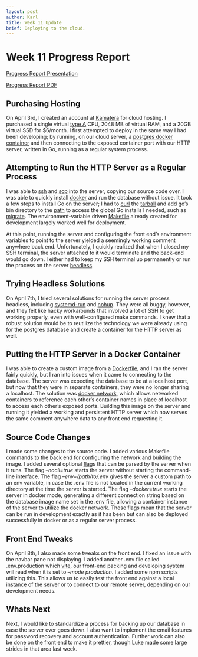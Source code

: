 ```yaml
---
layout: post
author: Karl
title: Week 11 Update
brief: Deploying to the cloud.
---
```


# Week 11 Progress Report

[Progress Report Presentation]({{site.url}}/assets/pptx/presentation-week-11.pptx)

[Progress Report PDF]({{site.url}}/assets/pdfs/progress-week-11.pdf)

## Purchasing Hosting

On April 3rd, I created an account at [Kamatera](https://www.kamatera.com/) for cloud hosting. I purchased a single virtual [type A](https://www.kamatera.com/Products/201/Cloud_Servers#page_509) CPU, 2048 MB of virtual RAM, and a 20GB virtual SSD for $6/month. I first attempted to deploy in the same way I had been developing; by running, on our cloud server, a [postgres docker container](https://hub.docker.com/_/postgres/) and then connecting to the exposed container port with our HTTP server, written in Go, running as a regular system process.

## Attempting to Run the HTTP Server as a Regular Process

I was able to [ssh](https://datatracker.ietf.org/doc/html/rfc4251) and [scp](https://www.computerhope.com/unix/scp.htm) into the server, copying our source code over. I was able to quickly install [docker](https://www.docker.com/) and run the database without issue. It took a few steps to install Go on the server; I had to [curl](https://curl.se/) the [tarball](https://www.gnu.org/software/tar/manual/html_node/Standard.html) and add go’s bin directory to the [path](https://en.wikipedia.org/wiki/PATH_(variable)) to access the global Go installs I needed, such as [migrate](https://github.com/golang-migrate/migrate#migrate). The environment-variable driven [Makefile](https://en.wikipedia.org/wiki/Make_(software)) already created for development largely worked well for deployment.

At this point, running the server and configuring the front end’s environment variables to point to the server yielded a seemingly working comment anywhere back end. Unfortunately, I quickly realized that when I closed my SSH terminal, the server attached to it would terminate and the back-end would go down. I either had to keep my SSH terminal up permanently or run the process on the server [headless](https://stackoverflow.com/questions/4647719/what-does-headless-mean).

## Trying Headless Solutions

On April 7th, I tried several solutions for running the server process headless, including [systemd-run](https://www.freedesktop.org/software/systemd/man/systemd-run.html) and [nohup](https://www.digitalocean.com/community/tutorials/nohup-command-in-linux). They were all buggy, however, and they felt like hacky workarounds that involved a lot of SSH to get working properly, even with well-configured make commands. I knew that a robust solution would be to reutilize the technology we were already using for the postgres database and create a container for the HTTP server as well.

## Putting the HTTP Server in a Docker Container

I was able to create a custom image from a [Dockerfile](https://docs.docker.com/engine/reference/builder/), and I ran the server fairly quickly, but I ran into issues when it came to connecting to the database. The server was expecting the database to be at a localhost port, but now that they were in separate containers, they were no longer sharing a localhost. The solution was [docker network](https://docs.docker.com/network/), which allows networked containers to reference each other’s container names in place of localhost to access each other’s exposed ports. Building this image on the server and running it yielded a working and persistent HTTP server which now serves the same comment anywhere data to any front end requesting it.

## Source Code Changes

I made some changes to the source code. I added various Makefile commands to the back end for configuring the network and building the image. I added several optional [flag](https://pkg.go.dev/flag)s that can be parsed by the server when it runs. The flag _–nocli=true_ starts the server without starting the command-line interface. The flag _–env=/path/to/.env_ gives the server a custom path to an env variable, in case the .env file is not located in the current working directory at the time the server is started. The flag _–docker=true_ starts the server in docker mode, generating a different connection string based on the database image name set in the .env file, allowing a container instance of the server to utilize the docker network. These flags mean that the server can be run in development exactly as it has been but can also be deployed successfully in docker or as a regular server process.

## Front End Tweaks

On April 8th, I also made some tweaks on the front end. I fixed an issue with the navbar pane not displaying. I added another .env file called .env.production which [vite](https://vitejs.dev/guide/env-and-mode.html), our front-end packing and developing system will read when it is set to _–mode production_. I added some npm scripts utilizing this. This allows us to easily test the front end against a local instance of the server or to connect to our remote server, depending on our development needs.

## Whats Next

Next, I would like to standardize a process for backing up our database in case the server ever goes down. I also want to implement the email features for password recovery and account authentication. Further work can also be done on the front end to make it prettier, though Luke made some large strides in that area last week.







